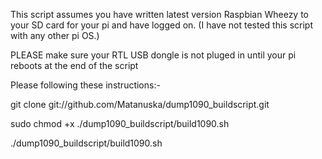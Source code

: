 This script assumes you have written latest version Raspbian Wheezy to your SD card for your pi and have logged on. (I have not tested this script with any other pi OS.)

PLEASE make sure your RTL USB dongle is not pluged in until your pi reboots at the end of the script

Please following these instructions:-

git clone git://github.com/Matanuska/dump1090_buildscript.git

sudo chmod +x ./dump1090_buildscript/build1090.sh

./dump1090_buildscript/build1090.sh

